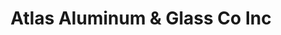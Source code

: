---
title: "Atlas Aluminum & Glass Co Inc"
url: /ramsey/atlas-aluminum-und-glass-co-inc/
shop: Eisenwaren
---